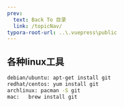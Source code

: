 ```yaml
---
prev:
  text: Back To 目录
  link: /topicNav/
typora-root-url: ..\.vuepress\public
---
```




## 各种linux工具

```sh
debian/ubuntu: apt-get install git
redhat/centos: yum install git
archlinux: pacman -S git
mac:   brew install git
```

